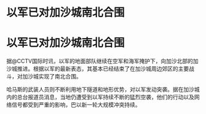 # 以军已对加沙城南北合围

# 以军已对加沙城南北合围

据@CCTV国际时讯，以军的地面部队继续在空军和海军掩护下，向加沙北部的加沙城推进。根据以军的最新表态，其基本已经结束了在加沙城周边郊区的主要战斗，对加沙城实现了南北合围。

哈马斯的武装人员则不断利用地下隧道和地形优势，对以军发动突袭。据在加沙城内的总台报道员消息，当地仍遭受到以军持续不断的猛烈空袭，他们的行动以及网络信号都受到严重的影响，巴以新一轮大规模冲突持续。

